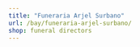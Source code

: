 ```yaml
---
title: "Funeraria Arjel Surbano"
url: /bay/funeraria-arjel-surbano/
shop: funeral directors
---
```

